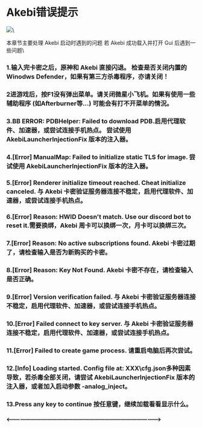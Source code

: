 # Akebi错误提示

![](https://tc-cdn.flowus.cn/oss/1899607b-aa6a-4850-9d20-78a5ba05dc9d/f6091f474b49bf5e8f71ad7d3651b3c3.png?time=1723194000\&token=489325b190892aec2ca52064d98006d42485aa6c653938f93e7b07cc826508e7\&role=sharePaid\&x-oss-process=image/resize,w\_256/quality,q\_80/)\


本章节主要处理 Akebi 启动时遇到的问题 若 Akebi 成功载入并打开 Gui 后遇到一些问题\



### 1.输入完卡密之后，原神和 Akebi 直接闪退。 ​​​​检查是否关闭内置的 Winodws Defender，如果有第三方杀毒程序，亦请关闭！​​​​ 

### 2进游戏后，按F1没有弹出菜单。 ​​​​请关闭微星小飞机。如果有使用一些辅助程序 (如Afterburner等…) 可能会有打不开菜单的情況。​​​​ 

### 3.BB ERROR: PDBHelper: Failed to download PDB. ​​​​启用代理软件、加速器，或尝试连接手机热点。 尝试使用 AkebiLauncherInjectionFix 版本的注入器。​​​​ 

### 4.\[Error] ManualMap: Failed to initialize static TLS for image. ​​​​尝试使用 AkebiLauncherInjectionFix 版本的注入器​​​​。 

### 5.\[Error] Renderer initialize timeout reached. Cheat initialize canceled. ​​​​与 Akebi 卡密验证服务器连接不稳定，启用代理软件、加速器，或尝试连接手机热点。​​​​ 

### 6.\[Error] Reason: HWID Doesn't match. Use our discord bot to reset it. ​​​​需要换绑，Akebi 周卡可以换绑一次，月卡可以换绑三次。​​​​ 

### 7.\[Error] Reason: No active subscriptions found. ​​​​Akebi 卡密过期了，请检查输入是否为新购买的卡密。​​​​ 

### 8.\[Error] Reason: Key Not Found. ​​​​Akebi 卡密不存在，请检查输入是否正确。​​​​ 

### 9.\[Error] Version verification failed. ​​​​与 Akebi 卡密验证服务器连接不稳定，启用代理软件、加速器，或尝试连接手机热点。​​​​ 

### 10.\[Error] Failed connect to key server. ​​​​与 Akebi 卡密验证服务器连接不稳定，启用代理软件、加速器，或尝试连接手机热点。​​​​ 

### 11.\[Error] Failed to create game process. ​​​​请重启电脑后再次尝试。​​​​ 

### 12.\[Info] Loading started. Config file at: XXX\cfg.json ​​​​多种因素导致，若杀毒全部关闭，请尝试 AkebiLauncherInjectionFix 版本的注入器，或者加入启动参数 -analog\_inject。​​​​ 

### 13.Press any key to continue ​​​​按任意键，继续加载看看显示什么。​​​​ 

#### <——————————————————————————————>
